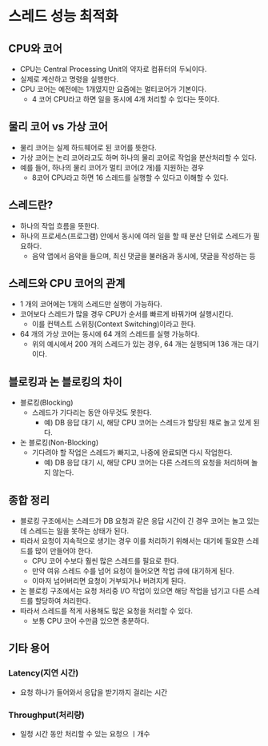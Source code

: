 # 스레드 성능 최적화
## CPU와 코어
- CPU는 Central Processing Unit의 약자로 컴퓨터의 두뇌이다.
- 실제로 계산하고 명령을 실행한다.
- CPU 코어는 예전에는 1개였지만 요즘에는 멀티코어가 기본이다.
  - 4 코어 CPU라고 하면 일을 동시에 4개 처리할 수 있다는 뜻이다.

## 물리 코어 vs 가상 코어
- 물리 코어는 실제 하드웨어로 된 코어를 뜻한다.
- 가상 코어는 논리 코어라고도 하며 하나의 물리 코어로 작업을 분산처리할 수 있다.
- 예를 들어, 하나의 물리 코어가 멀티 코어(2 개)를 지원하는 경우
  - 8코어 CPU라고 하면 16 스레드를 실행할 수 있다고 이해할 수 있다.

## 스레드란?
- 하나의 작업 흐름을 뜻한다.
- 하나의 프로세스(프로그램) 안에서 동시에 여러 일을 할 때 분산 단위로 스레드가 필요하다.
  - 음악 앱에서 음악을 들으며, 최신 댓글을 불러옴과 동시에, 댓글을 작성하는 등

## 스레드와 CPU 코어의 관계
- 1 개의 코어에는 1개의 스레드만 실행이 가능하다.
- 코어보다 스레드가 많을 경우 CPU가 순서를 빠르게 바꿔가며 실행시킨다.
  - 이를 컨텍스트 스위칭(Context Switching)이라고 한다.
- 64 개의 가상 코어는 동시에 64 개의 스레드를 실행 가능하다.
  - 위의 예시에서 200 개의 스레드가 있는 경우, 64 개는 실행되며 136 개는 대기이다.

## 블로킹과 논 블로킹의 차이
- 블로킹(Blocking)
  - 스레드가 기다리는 동안 아무것도 못한다.
    - 예) DB 응답 대기 시, 해당 CPU 코어는 스레드가 할당된 채로 놀고 있게 된다.
- 논 블로킹(Non-Blocking)
  - 기다려야 할 작업은 스레드가 빠지고, 나중에 완료되면 다시 작업한다.
    - 예) DB 응답 대기 시, 해당 CPU 코어는 다른 스레드의 요청을 처리하며 놀지 않는다.

## 종합 정리
- 블로킹 구조에서는 스레드가 DB 요청과 같은 응답 시간이 긴 경우 코어는 놀고 있는데 스레드는 일을 못하는 상태가 된다.
- 따라서 요청이 지속적으로 생기는 경우 이를 처리하기 위해서는 대기에 필요한 스레드를 많이 만들어야 한다.
  - CPU 코어 수보다 훨씬 많은 스레드를 필요로 한다.
  - 만약 여유 스레드 수를 넘어 요청이 들어오면 작업 큐에 대기하게 된다.
  - 이마저 넘어버리면 요청이 거부되거나 버려지게 된다.
- 논 블로킹 구조에서는 요청 처리중 I/O 작업이 있으면 해당 작업을 넘기고 다른 스레드를 할당하여 처리한다.
- 따라서 스레드를 적게 사용해도 많은 요청을 처리할 수 있다.
  - 보통 CPU 코어 수만큼 있으면 충분하다.

## 기타 용어
### Latency(지연 시간)
- 요청 하나가 들어와서 응답을 받기까지 걸리는 시간

### Throughput(처리량)
- 일청 시간 동안 처리할 수 있는 요청으 ㅣ개수
